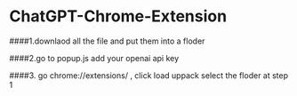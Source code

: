 # ChatGPT-Chrome-Extension

####1.downlaod all the file and put them into a floder

####2.go to popup.js add your openai api key

####3. go chrome://extensions/ , click load uppack select the floder at step 1
